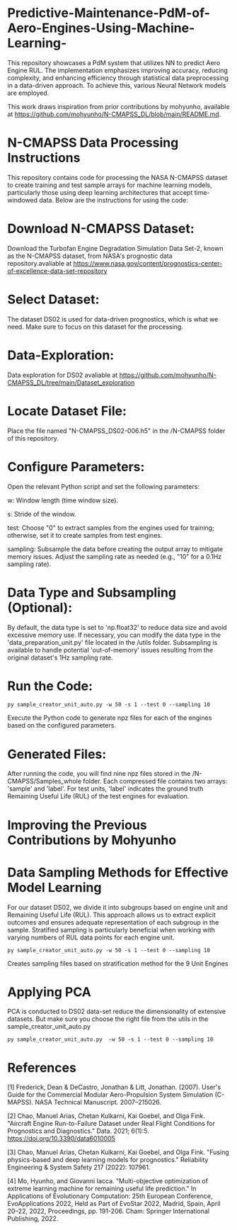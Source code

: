 # Predictive-Maintenance-PdM-of-Aero-Engines-Using-Machine-Learning-

This repository showcases a PdM system that utilizes NN to predict Aero Engine RUL. The implementation emphasizes improving accuracy, reducing complexity, and enhancing efficiency through statistical data preprocessing in a data-driven approach. To achieve this, various Neural Network models are employed.


This work draws inspiration from prior contributions by mohyunho, available at https://github.com/mohyunho/N-CMAPSS_DL/blob/main/README.md.

# N-CMAPSS Data Processing Instructions
This repository contains code for processing the NASA N-CMAPSS dataset to create training and test sample arrays for machine learning models, particularly those using deep learning architectures that accept time-windowed data. Below are the instructions for using the code:

# Download N-CMAPSS Dataset:

Download the Turbofan Engine Degradation Simulation Data Set-2, known as the N-CMAPSS dataset, from NASA's prognostic data repository.avaliable at https://www.nasa.gov/content/prognostics-center-of-excellence-data-set-repository

# Select Dataset:

The dataset DS02 is used for data-driven prognostics, which is what we need. Make sure to focus on this dataset for the processing.

# Data-Exploration:
 Data exploration for DS02 avaliable at https://github.com/mohyunho/N-CMAPSS_DL/tree/main/Dataset_exploration

# Locate Dataset File:

Place the file named "N-CMAPSS_DS02-006.h5" in the /N-CMAPSS folder of this repository.
# Configure Parameters:

Open the relevant Python script and set the following parameters:

w: Window length (time window size).

s: Stride of the window.

test: Choose "0" to extract samples from the engines used for training; otherwise, set it to create samples from test engines.

sampling: Subsample the data before creating the output array to mitigate memory issues. Adjust the sampling rate as needed (e.g., "10" for a 0.1Hz sampling rate).

# Data Type and Subsampling (Optional):

By default, the data type is set to 'np.float32' to reduce data size and avoid excessive memory use. If necessary, you can modify the data type in the 'data_preparation_unit.py' file located in the /utils folder.
Subsampling is available to handle potential 'out-of-memory' issues resulting from the original dataset's 1Hz sampling rate.
# Run the Code:
```
py sample_creator_unit_auto.py -w 50 -s 1 --test 0 --sampling 10
```
Execute the Python code to generate npz files for each of the engines based on the configured parameters.

# Generated Files:

After running the code, you will find nine npz files stored in the /N-CMAPSS/Samples_whole folder. Each compressed file contains two arrays: 'sample' and 'label'.
For test units, 'label' indicates the ground truth Remaining Useful Life (RUL) of the test engines for evaluation.


# Improving the Previous Contributions by Mohyunho 
# Data Sampling Methods for Effective Model Learning

For our dataset DS02, we divide it into subgroups based on engine unit and Remaining Useful Life (RUL). This approach allows us to extract explicit outcomes and ensures adequate representation of each subgroup in the sample. Stratified sampling is particularly beneficial when working with varying numbers of RUL data points for each engine unit.
```
py sample_creator_unit_auto.py -w 50 -s 1 --test 0 --sampling 10
```
Creates sampling files based on stratification method for the 9 Unit Engines 


# Applying PCA 

PCA is conducted to DS02 data-set reduce the dimensionality of extensive datasets. But make sure you choose the right file from the utils in the sample_creator_unit_auto.py

```
py sample_creator_unit_auto.py  -w 50 -s 1 --test 0 --sampling 10
```

# References

[1] Frederick, Dean & DeCastro, Jonathan & Litt, Jonathan. (2007). User's Guide for the Commercial Modular Aero-Propulsion System Simulation (C-MAPSS). NASA Technical Manuscript. 2007–215026.

[2] Chao, Manuel Arias, Chetan Kulkarni, Kai Goebel, and Olga Fink. "Aircraft Engine Run-to-Failure Dataset under Real Flight Conditions for Prognostics and Diagnostics." Data. 2021; 6(1):5. https://doi.org/10.3390/data6010005

[3] Chao, Manuel Arias, Chetan Kulkarni, Kai Goebel, and Olga Fink. "Fusing physics-based and deep learning models for prognostics." Reliability Engineering & System Safety 217 (2022): 107961.

[4] Mo, Hyunho, and Giovanni Iacca. "Multi-objective optimization of extreme learning machine for remaining useful life prediction." In Applications of Evolutionary Computation: 25th European Conference, EvoApplications 2022, Held as Part of EvoStar 2022, Madrid, Spain, April 20–22, 2022, Proceedings, pp. 191-206. Cham: Springer International Publishing, 2022.
